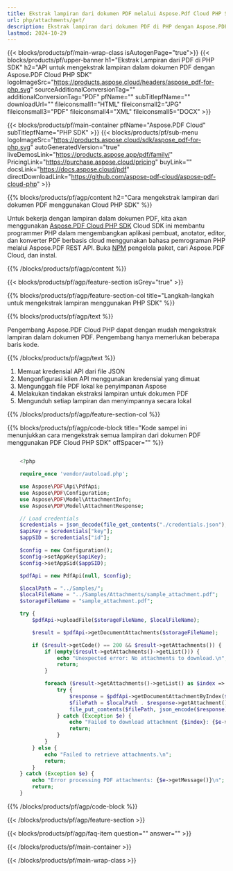 ```yaml
---
title: Ekstrak lampiran dari dokumen PDF melalui Aspose.Pdf Cloud PHP SDK
url: php/attachments/get/
description: Ekstrak lampiran dari dokumen PDF di PHP dengan Aspose.PDF Cloud. Akses file yang tersemat dengan cepat.
lastmod: 2024-10-29
---
```


{{< blocks/products/pf/main-wrap-class isAutogenPage="true">}}
{{< blocks/products/pf/upper-banner h1="Ekstrak Lampiran dari PDF di PHP SDK" h2="API untuk mengekstrak lampiran dalam dokumen PDF dengan Aspose.PDF Cloud PHP SDK" logoImageSrc="https://products.aspose.cloud/headers/aspose_pdf-for-php.svg" sourceAdditionalConversionTag="" additionalConversionTag="PDF" pfName="" subTitlepfName="" downloadUrl="" fileiconsmall1="HTML" fileiconsmall2="JPG" fileiconsmall3="PDF" fileiconsmall4="XML" fileiconsmall5="DOCX" >}}

{{< blocks/products/pf/main-container pfName="Aspose.PDF Cloud" subTitlepfName="PHP SDK" >}}
{{< blocks/products/pf/sub-menu logoImageSrc="https://products.aspose.cloud/sdk/aspose_pdf-for-php.svg"
autoGeneratedVersion="true"
liveDemosLink="https://products.aspose.app/pdf/family/" PricingLink="https://purchase.aspose.cloud/pricing" buyLink="" docsLink="https://docs.aspose.cloud/pdf"  directDownloadLink="https://github.com/aspose-pdf-cloud/aspose-pdf-cloud-php" >}}

{{% blocks/products/pf/agp/content h2="Cara mengekstrak lampiran dari dokumen PDF menggunakan Cloud PHP SDK" %}}

Untuk bekerja dengan lampiran dalam dokumen PDF, kita akan menggunakan
[Aspose.PDF Cloud PHP SDK](https://products.aspose.cloud/pdf/php/)
Cloud SDK ini membantu programmer PHP dalam mengembangkan aplikasi pembuat, anotator, editor, dan konverter PDF berbasis cloud menggunakan bahasa pemrograman PHP melalui Aspose.PDF REST API. Buka
[NPM](https://www.npmjs.com/package/asposepdfcloud)
pengelola paket, cari Aspose.PDF Cloud, dan instal.

{{% /blocks/products/pf/agp/content %}}

{{< blocks/products/pf/agp/feature-section isGrey="true" >}}

{{% blocks/products/pf/agp/feature-section-col title="Langkah-langkah untuk mengekstrak lampiran menggunakan PHP SDK" %}}

{{% blocks/products/pf/agp/text %}}

Pengembang Aspose.PDF Cloud PHP dapat dengan mudah mengekstrak lampiran dalam dokumen PDF. Pengembang hanya memerlukan beberapa baris kode.

{{% /blocks/products/pf/agp/text %}}

1. Memuat kredensial API dari file JSON
1. Mengonfigurasi klien API menggunakan kredensial yang dimuat
1. Mengunggah file PDF lokal ke penyimpanan Aspose
1. Melakukan tindakan ekstraksi lampiran untuk dokumen PDF
1. Mengunduh setiap lampiran dan menyimpannya secara lokal

{{% /blocks/products/pf/agp/feature-section-col %}}


{{% blocks/products/pf/agp/code-block title="Kode sampel ini menunjukkan cara mengekstrak semua lampiran dari dokumen PDF menggunakan PDF Cloud PHP SDK" offSpacer="" %}}

```php

    <?php

    require_once 'vendor/autoload.php';

    use Aspose\PDF\Api\PdfApi;
    use Aspose\PDF\Configuration;
    use Aspose\PDF\Model\AttachmentInfo;
    use Aspose\PDF\Model\AttachmentResponse;

    // Load credentials
    $credentials = json_decode(file_get_contents("./credentials.json"), true);
    $apiKey = $credentials["key"];
    $appSID = $credentials["id"];

    $config = new Configuration();
    $config->setAppKey($apiKey);
    $config->setAppSid($appSID);

    $pdfApi = new PdfApi(null, $config);

    $localPath = "../Samples/";
    $localFileName = "../Samples/Attachments/sample_attachment.pdf";
    $storageFileName = "sample_attachment.pdf";

    try {
        $pdfApi->uploadFile($storageFileName, $localFileName);

        $result = $pdfApi->getDocumentAttachments($storageFileName);

        if ($result->getCode() == 200 && $result->getAttachments()) {
            if (empty($result->getAttachments()->getList())) {
                echo "Unexpected error: No attachments to download.\n";
                return;
            }

            foreach ($result->getAttachments()->getList() as $index => $attachment) {
                try {
                    $response = $pdfApi->getDocumentAttachmentByIndex($storageFileName, $index);
                    $filePath = $localPath . $response->getAttachment()->getName();
                    file_put_contents($filePath, json_encode($response));
                } catch (Exception $e) {
                    echo "Failed to download attachment {$index}: {$e->getMessage()}\n";
                    return;
                }
            }
        } else {
            echo "Failed to retrieve attachments.\n";
            return;
        }
    } catch (Exception $e) {
        echo "Error processing PDF attachments: {$e->getMessage()}\n";
        return;
    }
```

{{% /blocks/products/pf/agp/code-block %}}

{{< /blocks/products/pf/agp/feature-section >}}

{{< blocks/products/pf/agp/faq-item question="" answer="" >}}

{{< /blocks/products/pf/main-container >}}

{{< /blocks/products/pf/main-wrap-class >}}
